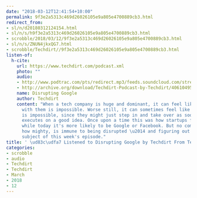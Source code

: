 ```yaml
---
date: "2018-03-12T12:41:54+10:00"
permalink: 9f3e2a5313c469d26026105e9a805e4700889cb3.html
redirect_from:
- sl/n/d20180312124154.html
- sl/n/s/h9f3e2a5313c469d26026105e9a805e4700889cb3.html
- scrobble/2018/03/12/9f3e2a5313c469d26026105e9a805e4700889cb3.html
- sl/n/s/ZNUN4jkxQG7.html
- scrobble/Techdirt//9f3e2a5313c469d26026105e9a805e4700889cb3.html
listen-of:
  h-cite:
    url: https://www.techdirt.com/podcast.xml
    photo: ""
    audio:
    - http://www.podtrac.com/pts/redirect.mp3/feeds.soundcloud.com/stream/406104957-techdirt-disrupting-google.mp3
    - http://archive.org/download/Techdirt-Podcast-by-Techdirt/406104957-techdirt-disrupting-google.mp3
    name: Disrupting Google
    author: Techdirt
    content: "When a tech company is huge and dominant, it can feel like competing
      with them is impossible. Worse still, it can sometimes feel like innovating
      is impossible, since they might just step in and take over as soon as someone
      executes on a good idea. Once upon a time this was how startups felt about Microsoft,
      while today it's more likely to be Google or Facebook. But no company, no matter
      how mighty, is immune to being disrupted \u2014 and figuring out how is the
      subject of this week's episode."
title: ' \ud83c\udfa7 Listened to Disrupting Google by Techdirt From Techdirt'
categories:
- scrobble
- audio
- Techdirt
- Techdirt
- March
- 2018
- 12
---
```

